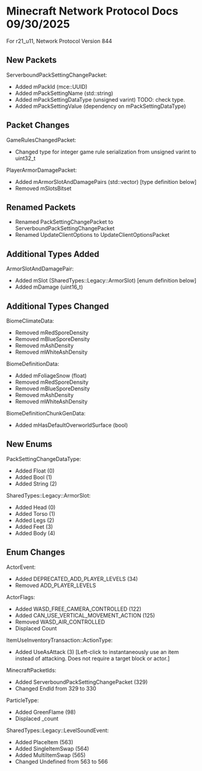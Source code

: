# Minecraft Network Protocol Docs 09/30/2025

For r21_u11, Network Protocol Version 844

## New Packets

ServerboundPackSettingChangePacket:
* Added mPackId (mce::UUID)
* Added mPackSettingName (std::string)
* Added mPackSettingDataType (unsigned varint) TODO: check type.
* Added mPackSettingValue (dependency on mPackSettingDataType)

## Packet Changes

GameRulesChangedPacket:
* Changed type for integer game rule serialization from unsigned varint to uint32_t

PlayerArmorDamagePacket:
* Added mArmorSlotAndDamagePairs (std::vector<ArmorSlotAndDamagePair>) [type definition below]
* Removed mSlotsBitset

## Renamed Packets

* Renamed PackSettingChangePacket to ServerboundPackSettingChangePacket
* Renamed UpdateClientOptions to UpdateClientOptionsPacket

## Additional Types Added

ArmorSlotAndDamagePair:
* Added mSlot (SharedTypes::Legacy::ArmorSlot) [enum definition below]
* Added mDamage (uint16_t)

## Additional Types Changed

BiomeClimateData:
* Removed mRedSporeDensity
* Removed mBlueSporeDensity
* Removed mAshDensity
* Removed mWhiteAshDensity

BiomeDefinitionData:
* Added mFoliageSnow (float)
* Removed mRedSporeDensity
* Removed mBlueSporeDensity
* Removed mAshDensity
* Removed mWhiteAshDensity

BiomeDefinitionChunkGenData:
* Added mHasDefaultOverworldSurface (bool)

## New Enums

PackSettingChangeDataType:
* Added Float (0)
* Added Bool (1)
* Added String (2)

SharedTypes::Legacy::ArmorSlot:
* Added Head (0)
* Added Torso (1)
* Added Legs (2)
* Added Feet (3)
* Added Body (4)

## Enum Changes

ActorEvent:
* Added DEPRECATED_ADD_PLAYER_LEVELS (34)
* Removed ADD_PLAYER_LEVELS

ActorFlags:
* Added WASD_FREE_CAMERA_CONTROLLED (122)
* Added CAN_USE_VERTICAL_MOVEMENT_ACTION (125)
* Removed WASD_AIR_CONTROLLED
* Displaced Count

ItemUseInventoryTransaction::ActionType:
* Added UseAsAttack (3) [Left-click to instantaneously use an item instead of attacking. Does not require a target block or actor.]

MinecraftPacketIds:
* Added ServerboundPackSettingChangePacket (329)
* Changed EndId from 329 to 330

ParticleType:
* Added GreenFlame (98)
* Displaced _count

SharedTypes::Legacy::LevelSoundEvent:
* Added PlaceItem (563)
* Added SingleItemSwap (564)
* Added MultiItemSwap (565)
* Changed Undefined from 563 to 566
